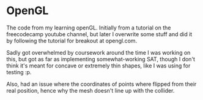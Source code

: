 # OpenGL
The code from my learning openGL. Initially from a tutorial on the freecodecamp youtube channel, but later I overwrite some stuff and did it by following the tutorial for breakout at opengl.com.

Sadly got overwhelmed by coursework around the time I was working on this, but got as far as implementing somewhat-working SAT, though I don't think it's meant for concave or extremely thin shapes, like I was using for testing :p.

Also, had an issue where the coordinates of points where flipped from their real position, hence why the mesh doesn't line up with the collider.
